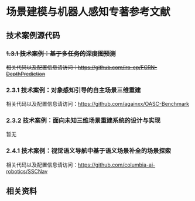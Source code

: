 # 场景建模与机器人感知专著参考文献
## 技术案例源代码
### ~~1.3.1 技术案例：基于多任务的深度图预测~~
~~相关代码以及配置信息请访问：https://github.com/iro-cp/FCRN-DepthPrediction~~
### 2.3.1 技术案例：对象感知引导的自主场景三维重建
相关代码以及配置信息请访问：https://github.com/againxx/OASC-Benchmark
### 2.3.2 技术案例：面向未知三维场景重建系统的设计与实现
暂无
### 2.4.1 技术案例：视觉语义导航中基于语义场景补全的场景探索
相关代码以及配置信息请访问：https://github.com/columbia-ai-robotics/SSCNav



## 相关资料
